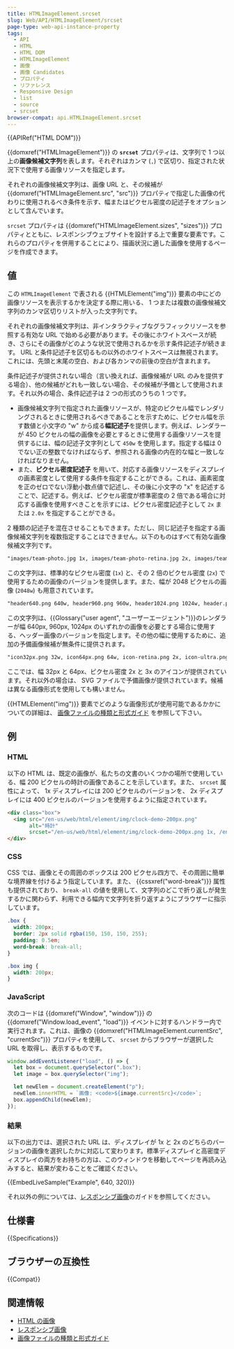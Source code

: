 ```yaml
---
title: HTMLImageElement.srcset
slug: Web/API/HTMLImageElement/srcset
page-type: web-api-instance-property
tags:
  - API
  - HTML
  - HTML DOM
  - HTMLImageElement
  - 画像
  - 画像 Candidates
  - プロパティ
  - リファレンス
  - Responsive Design
  - list
  - source
  - srcset
browser-compat: api.HTMLImageElement.srcset
---
```

{{APIRef("HTML DOM")}}

{{domxref("HTMLImageElement")}} の **`srcset`** プロパティは、文字列で 1 つ以上の**画像候補文字列**を表します。それぞれはカンマ (`,`) で区切り、指定された状況下で使用する画像リソースを指定します。

それぞれの画像候補文字列は、画像 URL と、その候補が {{domxref("HTMLImageElement.src", "src")}} プロパティで指定した画像の代わりに使用されるべき条件を示す、幅またはピクセル密度の記述子をオプションとして含んでいます。

`srcset` プロパティは {{domxref("HTMLImageElement.sizes", "sizes")}} プロパティとともに、レスポンシブウェブサイトを設計する上で重要な要素です。これらのプロパティを併用することにより、描画状況に適した画像を使用するページを作成できます。

## 値

この `HTMLImageElement` で表される {{HTMLElement("img")}} 要素の中にどの画像リソースを表示するかを決定する際に用いる、 1 つまたは複数の画像候補文字列のカンマ区切りリストが入った文字列です。

それぞれの画像候補文字列は、非インタラクティブなグラフィックリソースを参照する有効な URL で始める必要があります。その後にホワイトスペースが続き、さらにその画像がどのような状況で使用されるかを示す条件記述子が続きます。 URL と条件記述子を区切るもの以外のホワイトスペースは無視されます。これには、先頭と末尾の空白、および各カンマの前後の空白が含まれます。

条件記述子が提供されない場合（言い換えれば、画像候補が URL のみを提供する場合）、他の候補がどれも一致しない場合、その候補が予備として使用されます。それ以外の場合、条件記述子は 2 つの形式のうちの 1 つです。

- 画像候補文字列で指定された画像リソースが、特定のピクセル幅でレンダリングされるときに使用されるべきであることを示すために、ピクセル幅を示す数値と小文字の "w" から成る**幅記述子**を提供します。例えば、レンダラーが 450 ピクセルの幅の画像を必要とするときに使用する画像リソースを提供するには、幅の記述子文字列として `450w` を使用します。指定する幅は 0 でない正の整数でなければならず、参照される画像の内在的な幅と一致しなければなりません。
- また、**ピクセル密度記述子** を用いて、対応する画像リソースをディスプレイの画素密度として使用する条件を指定することができる。これは、画素密度を正のゼロでない浮動小数点値で記述し、その後に小文字の "x" を記述することで、記述する。例えば、ピクセル密度が標準密度の 2 倍である場合に対応する画像を使用すべきことを示すには、ピクセル密度記述子として `2x` または `2.0x` を指定することができる。

2 種類の記述子を混在させることもできます。ただし、同じ記述子を指定する画像候補文字列を複数指定することはできません。以下のものはすべて有効な画像候補文字列です。

```html
"images/team-photo.jpg 1x, images/team-photo-retina.jpg 2x, images/team-photo-full.jpg 2048w"
```

この文字列は、標準的なピクセル密度 (`1x`) と、その 2 倍のピクセル密度 (`2x`) で使用するための画像のバージョンを提供します。また、幅が 2048 ピクセルの画像 (`2048w`) も用意されています。

```html
"header640.png 640w, header960.png 960w, header1024.png 1024w, header.png"
```

この文字列は、{{Glossary("user agent", "ユーザーエージェント")}}のレンダラーが幅 640px, 960px, 1024px のいずれかの画像を必要とする場合に使用する、ヘッダー画像のバージョンを指定します。その他の幅に使用するために、追加の予備画像候補が無条件に提供されます。

```html
"icon32px.png 32w, icon64px.png 64w, icon-retina.png 2x, icon-ultra.png 3x, icon.svg"
```

ここでは、幅 32px と 64px、ピクセル密度 2x と 3x のアイコンが提供されています。それ以外の場合は、 SVG ファイルで予備画像が提供されています。候補は異なる画像形式を使用しても構いません。

{{HTMLElement("img")}} 要素でどのような画像形式が使用可能であるかかについての詳細は、 [画像ファイルの種類と形式ガイド](/ja/docs/Web/Media/Formats/Image_types) を参照して下さい。

## 例

### HTML

以下の HTML は、既定の画像が、私たちの文書のいくつかの場所で使用している、幅 200 ピクセルの時計の画像であることを示しています。また、 `srcset` 属性によって、 1x ディスプレイには 200 ピクセルのバージョンを、 2x ディスプレイには 400 ピクセルのバージョンを使用するように指定されています。

```html
<div class="box">
  <img src="/en-us/web/html/element/img/clock-demo-200px.png"
       alt="時計"
       srcset="/en-us/web/html/element/img/clock-demo-200px.png 1x, /en-us/web/html/element/img/clock-demo-400px.png 2x">
</div>
```

### CSS

CSS では、画像とその周囲のボックスは 200 ピクセル四方で、その周囲に簡単な境界線を付けるよう指定しています。また、 {{cssxref("word-break")}} 属性も提供されており、 `break-all` の値を使用して、文字列のどこで折り返しが発生するかに関わらず、利用できる幅内で文字列を折り返すようにブラウザーに指示しています。

```css
.box {
  width: 200px;
  border: 2px solid rgba(150, 150, 150, 255);
  padding: 0.5em;
  word-break: break-all;
}

.box img {
  width: 200px;
}
```

### JavaScript

次のコードは {{domxref("Window", "window")}} の {{domxref("Window.load_event", "load")}} イベントに対するハンドラー内で実行されます。これは、画像の {{domxref("HTMLImageElement.currentSrc", "currentSrc")}} プロパティを使用して、 `srcset` からブラウザーが選択した URL を取得し、表示するものです。

```js
window.addEventListener("load", () => {
  let box = document.querySelector(".box");
  let image = box.querySelector("img");

  let newElem = document.createElement("p");
  newElem.innerHTML = `画像: <code>${image.currentSrc}</code>`;
  box.appendChild(newElem);
});
```

### 結果

以下の出力では、選択された URL は、ディスプレイが 1x と 2x のどちらのバージョンの画像を選択したかに対応して変わります。標準ディスプレイと高密度ディスプレイの両方をお持ちの方は、このウィンドウを移動してページを再読み込みすると、結果が変わることをご確認ください。

{{EmbedLiveSample("Example", 640, 320)}}

それ以外の例については、[レスポンシブ画像](/ja/docs/Learn/HTML/Multimedia_and_embedding/Responsive_images)のガイドを参照してください。

## 仕様書

{{Specifications}}

## ブラウザーの互換性

{{Compat}}

## 関連情報

- [HTML の画像](/ja/docs/Learn/HTML/Multimedia_and_embedding/Images_in_HTML)
- [レスポンシブ画像](/ja/docs/Learn/HTML/Multimedia_and_embedding/Responsive_images)
- [画像ファイルの種類と形式ガイド](/ja/docs/Web/Media/Formats/Image_types)
